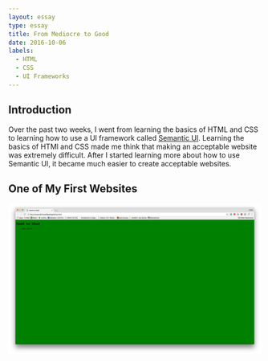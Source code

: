 ```yaml
---
layout: essay
type: essay
title: From Mediocre to Good
date: 2016-10-06
labels:
  - HTML
  - CSS
  - UI Frameworks
---
```


<h2>Introduction</h2>

Over the past two weeks, I went from learning the basics of HTML and CSS to learning how to use a UI framework called <a href="http://semantic-ui.com/" target="_blank">Semantic UI</a>. Learning the basics of HTMl and CSS made me think that making an acceptable website was extremely difficult. After I started learning more about how to use Semantic UI, it became much easier to create acceptable websites.

<h2>One of My First Websites</h2>

<img class="ui big rounded image" src="../images/Essays/From-Mediocre-to-Good/owed-to-chad1.png">